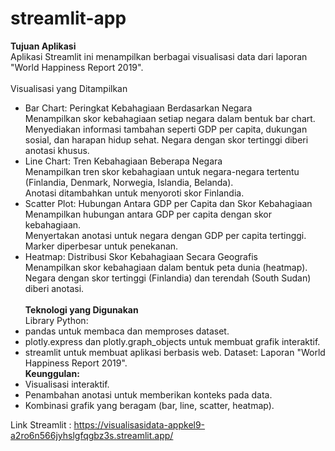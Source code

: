 # streamlit-app

**Tujuan Aplikasi**<br>
Aplikasi Streamlit ini menampilkan berbagai visualisasi data dari laporan "World Happiness Report 2019".<br>
<br>
 Visualisasi yang Ditampilkan<br>
- Bar Chart: Peringkat Kebahagiaan Berdasarkan Negara<br>
Menampilkan skor kebahagiaan setiap negara dalam bentuk bar chart.<br>
Menyediakan informasi tambahan seperti GDP per capita, dukungan sosial, dan harapan hidup sehat.
Negara dengan skor tertinggi diberi anotasi khusus.<br>
- Line Chart: Tren Kebahagiaan Beberapa Negara<br>
Menampilkan tren skor kebahagiaan untuk negara-negara tertentu (Finlandia, Denmark, Norwegia, Islandia, Belanda).<br>
Anotasi ditambahkan untuk menyoroti skor Finlandia.<br>
- Scatter Plot: Hubungan Antara GDP per Capita dan Skor Kebahagiaan<br>
Menampilkan hubungan antara GDP per capita dengan skor kebahagiaan.<br>
Menyertakan anotasi untuk negara dengan GDP per capita tertinggi.<br>
Marker diperbesar untuk penekanan.<br>
- Heatmap: Distribusi Skor Kebahagiaan Secara Geografis<br>
Menampilkan skor kebahagiaan dalam bentuk peta dunia (heatmap).
Negara dengan skor tertinggi (Finlandia) dan terendah (South Sudan) diberi anotasi.<br><br>
**Teknologi yang Digunakan**<br>
Library Python:<br>
- pandas untuk membaca dan memproses dataset.<br>
- plotly.express dan plotly.graph_objects untuk membuat grafik interaktif.
- streamlit untuk membuat aplikasi berbasis web.
Dataset: Laporan "World Happiness Report 2019".<br>
**Keunggulan:**<br>
- Visualisasi interaktif.<br>
- Penambahan anotasi untuk memberikan konteks pada data.
- Kombinasi grafik yang beragam (bar, line, scatter, heatmap).<br>


Link Streamlit : https://visualisasidata-appkel9-a2ro6n566jyhslgfqgbz3s.streamlit.app/ 
